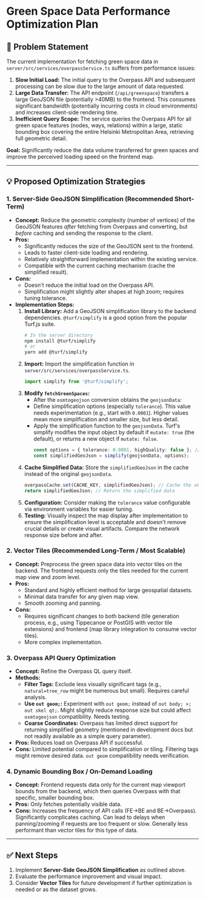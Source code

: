# Green Space Data Performance Optimization Plan

## 🎯 Problem Statement

The current implementation for fetching green space data in `server/src/services/overpassService.ts` suffers from performance issues:

1.  **Slow Initial Load:** The initial query to the Overpass API and subsequent processing can be slow due to the large amount of data requested.
2.  **Large Data Transfer:** The API endpoint (`/api/greenspace`) transfers a large GeoJSON file (potentially >40MB) to the frontend. This consumes significant bandwidth (potentially incurring costs in cloud environments) and increases client-side rendering time.
3.  **Inefficient Query Scope:** The service queries the Overpass API for all green space features (nodes, ways, relations) within a large, static bounding box covering the entire Helsinki Metropolitan Area, retrieving full geometric detail.

**Goal:** Significantly reduce the data volume transferred for green spaces and improve the perceived loading speed on the frontend map.

---

## 💡 Proposed Optimization Strategies

### 1. Server-Side GeoJSON Simplification (Recommended Short-Term)

*   **Concept:** Reduce the geometric complexity (number of vertices) of the GeoJSON features *after* fetching from Overpass and converting, but *before* caching and sending the response to the client.
*   **Pros:**
    *   Significantly reduces the size of the GeoJSON sent to the frontend.
    *   Leads to faster client-side loading and rendering.
    *   Relatively straightforward implementation within the existing service.
    *   Compatible with the current caching mechanism (cache the simplified result).
*   **Cons:**
    *   Doesn't reduce the initial load on the Overpass API.
    *   Simplification might slightly alter shapes at high zoom; requires tuning tolerance.
*   **Implementation Steps:**
    1.  **Install Library:** Add a GeoJSON simplification library to the backend dependencies. `@turf/simplify` is a good option from the popular Turf.js suite.
        ```bash
        # In the server directory
        npm install @turf/simplify
        # or
        yarn add @turf/simplify
        ```
    2.  **Import:** Import the simplification function in `server/src/services/overpassService.ts`.
        ```typescript
        import simplify from '@turf/simplify';
        ```
    3.  **Modify `fetchGreenSpaces`:**
        *   After the `osmtogeojson` conversion obtains the `geojsonData`:
        *   Define simplification options (especially `tolerance`). This value needs experimentation (e.g., start with `0.0001`). Higher values mean more simplification and smaller size, but less detail.
        *   Apply the simplification function to the `geojsonData`. Turf's simplify modifies the input object by default if `mutate: true` (the default), or returns a new object if `mutate: false`.
            ```typescript
            const options = { tolerance: 0.0001, highQuality: false }; // Adjust tolerance as needed
            const simplifiedGeoJson = simplify(geojsonData, options);
            ```
    4.  **Cache Simplified Data:** Store the `simplifiedGeoJson` in the cache instead of the original `geojsonData`.
        ```typescript
        overpassCache.set(CACHE_KEY, simplifiedGeoJson); // Cache the smaller, simplified data
        return simplifiedGeoJson; // Return the simplified data
        ```
    5.  **Configuration:** Consider making the `tolerance` value configurable via environment variables for easier tuning.
    6.  **Testing:** Visually inspect the map display after implementation to ensure the simplification level is acceptable and doesn't remove crucial details or create visual artifacts. Compare the network response size before and after.

### 2. Vector Tiles (Recommended Long-Term / Most Scalable)

*   **Concept:** Preprocess the green space data into vector tiles on the backend. The frontend requests only the tiles needed for the current map view and zoom level.
*   **Pros:**
    *   Standard and highly efficient method for large geospatial datasets.
    *   Minimal data transfer for any given map view.
    *   Smooth zooming and panning.
*   **Cons:**
    *   Requires significant changes to both backend (tile generation process, e.g., using Tippecanoe or PostGIS with vector tile extensions) and frontend (map library integration to consume vector tiles).
    *   More complex implementation.

### 3. Overpass API Query Optimization

*   **Concept:** Refine the Overpass QL query itself.
*   **Methods:**
    *   **Filter Tags:** Exclude less visually significant tags (e.g., `natural=tree_row` might be numerous but small). Requires careful analysis.
    *   **Use `out geom;`:** Experiment with `out geom;` instead of `out body; >; out skel qt;`. Might slightly reduce response size but could affect `osmtogeojson` compatibility. Needs testing.
    *   **Coarse Coordinates:** Overpass has limited direct support for returning simplified geometry (mentioned in development docs but not readily available as a simple query parameter).
*   **Pros:** Reduces load on Overpass API if successful.
*   **Cons:** Limited potential compared to simplification or tiling. Filtering tags might remove desired data. `out geom` compatibility needs verification.

### 4. Dynamic Bounding Box / On-Demand Loading

*   **Concept:** Frontend requests data only for the current map viewport bounds from the backend, which then queries Overpass with that specific, smaller bounding box.
*   **Pros:** Only fetches potentially visible data.
*   **Cons:** Increases the frequency of API calls (FE->BE and BE->Overpass). Significantly complicates caching. Can lead to delays when panning/zooming if requests are too frequent or slow. Generally less performant than vector tiles for this type of data.

---

## ✅ Next Steps

1.  Implement **Server-Side GeoJSON Simplification** as outlined above.
2.  Evaluate the performance improvement and visual impact.
3.  Consider **Vector Tiles** for future development if further optimization is needed or as the dataset grows. 
